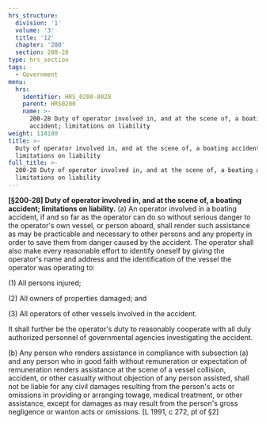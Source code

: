 ```yaml
---
hrs_structure:
  division: '1'
  volume: '3'
  title: '12'
  chapter: '200'
  section: 200-28
type: hrs_section
tags:
  - Government
menu:
  hrs:
    identifier: HRS_0200-0028
    parent: HRS0200
    name: >-
      200-28 Duty of operator involved in, and at the scene of, a boating
      accident; limitations on liability
weight: 114180
title: >-
  Duty of operator involved in, and at the scene of, a boating accident;
  limitations on liability
full_title: >-
  200-28 Duty of operator involved in, and at the scene of, a boating accident;
  limitations on liability
---
```

**[§200-28] Duty of operator involved in, and at the scene of, a boating accident; limitations on liability.** (a) An operator involved in a boating accident, if and so far as the operator can do so without serious danger to the operator's own vessel, or person aboard, shall render such assistance as may be practicable and necessary to other persons and any property in order to save them from danger caused by the accident. The operator shall also make every reasonable effort to identify oneself by giving the operator's name and address and the identification of the vessel the operator was operating to:

(1) All persons injured;

(2) All owners of properties damaged; and

(3) All operators of other vessels involved in the accident.

It shall further be the operator's duty to reasonably cooperate with all duly authorized personnel of governmental agencies investigating the accident.

(b) Any person who renders assistance in compliance with subsection (a) and any person who in good faith without remuneration or expectation of remuneration renders assistance at the scene of a vessel collision, accident, or other casualty without objection of any person assisted, shall not be liable for any civil damages resulting from the person's acts or omissions in providing or arranging towage, medical treatment, or other assistance, except for damages as may result from the person's gross negligence or wanton acts or omissions. [L 1991, c 272, pt of §2]